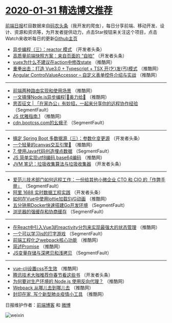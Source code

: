# [2020-01-31 精选博文推荐](https://toutiao.qdkfweb.cn/date/2020/01/31)

[前端日报](https://qdkfweb.cn/c/news)栏目数据来自[码农头条](https://toutiao.qdkfweb.cn/)（我开发的爬虫），每日分享前端、移动开发、设计、资源和资讯等，为开发者提供动力，点击Star按钮来关注这个项目，点击Watch来收听每日的更新[Github主页](https://github.com/kujian/frontendDaily)
* [异步编程（三）：reactor 模式](https://toutiao.qdkfweb.cn/136758.html) （开发者头条）
* [高质量前端快照方案：来自页面的 “自拍”](https://toutiao.qdkfweb.cn/136759.html) （开发者头条）
* [vuex为什么不建议在action中修改state](https://toutiao.qdkfweb.cn/136776.html) （推酷网）
* [重拳出击：打造 Vue3.0 + Typescript + TSX 开(乞)发(丐)模式](https://toutiao.qdkfweb.cn/136777.html) （推酷网）
* [Angular ControlValueAccessor &#8211; 自定义表单控件介绍与实战](https://toutiao.qdkfweb.cn/136768.html) （推酷网）

***
* [前端两种路由实现和使用场景](https://toutiao.qdkfweb.cn/136778.html) （推酷网）
* [一文搞懂Node.js异步编程|💪奥力给💪](https://toutiao.qdkfweb.cn/136773.html) （推酷网）
* [思否征文 | 「在家办公」有妙招，一起来分享你的远程协作经验](https://toutiao.qdkfweb.cn/136748.html) （SegmentFault）
* [JS 优雅指南.1](https://toutiao.qdkfweb.cn/136780.html) （推酷网）
* [cdn.bootcss.com的幺蛾子](https://toutiao.qdkfweb.cn/136752.html) （SegmentFault）

***
* [搞定 Spring Boot 多数据源（三）：参数化变更源](https://toutiao.qdkfweb.cn/136757.html) （开发者头条）
* [一个轻量的canvas交互引擎🌟](https://toutiao.qdkfweb.cn/136774.html) （推酷网）
* [7. 使用Java代码创造埋点数据](https://toutiao.qdkfweb.cn/136754.html) （SegmentFault）
* [JS 简单实现utf8编码,base64编码](https://toutiao.qdkfweb.cn/136770.html) （推酷网）
* [JVM 笔记：垃圾收集算法与垃圾收集器](https://toutiao.qdkfweb.cn/136756.html) （开发者头条）

***
* [爱范儿技术部门如何远程工作：一份给其他小微企业 CTO 和 CIO 的「作弊手册」](https://toutiao.qdkfweb.cn/136747.html) （SegmentFault）
* [阿里 1688 实时数据工程实践](https://toutiao.qdkfweb.cn/136760.html) （开发者头条）
* [如何在Vue中使用lottie加载SVG动画](https://toutiao.qdkfweb.cn/136772.html) （推酷网）
* [五分钟用Docker快速搭建Go开发环境](https://toutiao.qdkfweb.cn/136750.html) （SegmentFault）
* [浏览器的强缓存和协商缓存](https://toutiao.qdkfweb.cn/136753.html) （SegmentFault）

***
* [在React中引入Vue3的reactivity分包来实现最强大的状态管理](https://toutiao.qdkfweb.cn/136769.html) （推酷网）
* [一个可以学习js的打字游戏](https://toutiao.qdkfweb.cn/136751.html) （SegmentFault）
* [前端工程化之webpack核心功能](https://toutiao.qdkfweb.cn/136771.html) （推酷网）
* [简述Promise](https://toutiao.qdkfweb.cn/136766.html) （推酷网）
* [JS变量存储与深拷贝和浅拷贝](https://toutiao.qdkfweb.cn/136749.html) （SegmentFault）

***
* [vue-cli设置css不生效](https://toutiao.qdkfweb.cn/136775.html) （推酷网）
* [腾讯技术大咖推荐你春节看这些书](https://toutiao.qdkfweb.cn/136755.html) （开发者头条）
* [为何要对生产环境的 Node.js 使用反向代理？](https://toutiao.qdkfweb.cn/136764.html) （推酷网）
* [Webpack 从哪儿去到哪儿去](https://toutiao.qdkfweb.cn/136765.html) （推酷网）
* [封印在家, 写个新型肺炎疫情小工具](https://toutiao.qdkfweb.cn/136767.html) （推酷网）

日报维护作者：[前端博客](https://qdkfweb.cn/) 和 [微博](https://qdkfweb.cn/go/weibo)

![weixin](https://user-images.githubusercontent.com/3055447/38468989-651132ac-3b80-11e8-8e6b-15122322a9d7.png)